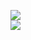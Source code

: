 [![](https://img.shields.io/badge/Made%20With-Github%20Spray-lightgrey.svg?style=for-the-badge&logo=github)](https://github.com/Annihil/github-spray#5068)  
[![](https://i.imgur.com/2DrTn0Z.gif)](https://github.com/Annihil/github-spray)